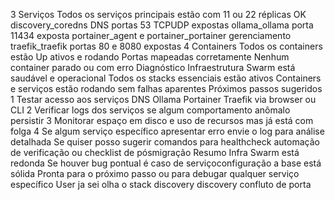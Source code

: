  3 Serviços
 Todos os serviços principais estão com 11 ou 22 réplicas OK
 discovery_coredns DNS  portas 53 TCPUDP expostas
 ollama_ollama  porta 11434 exposta
 portainer_agent e portainer_portainer  gerenciamento
 traefik_traefik  portas 80 e 8080 expostas
 4 Containers
 Todos os containers estão Up ativos e rodando
 Portas mapeadas corretamente
 Nenhum container parado ou com erro
 Diagnóstico
 Infraestrutura Swarm está saudável e operacional
 Todos os stacks essenciais estão ativos
 Containers e serviços estão rodando sem falhas aparentes
 Próximos passos sugeridos
1 Testar acesso aos serviços DNS Ollama Portainer Traefik via browser ou CLI
2 Verificar logs dos serviços se algum comportamento anômalo persistir
3 Monitorar espaço em disco e uso de recursos mas já está com folga
4 Se algum serviço específico apresentar erro envie o log para análise detalhada
Se quiser posso sugerir comandos para healthcheck automação de verificação ou checklist de pósmigração
Resumo
Infra Swarm está redonda Se houver bug pontual é caso de serviçoconfiguração  a base está sólida
Pronta para o próximo passo ou para debugar qualquer serviço específico
User
ja sei
olha o stack discovery
discovery confluto de porta